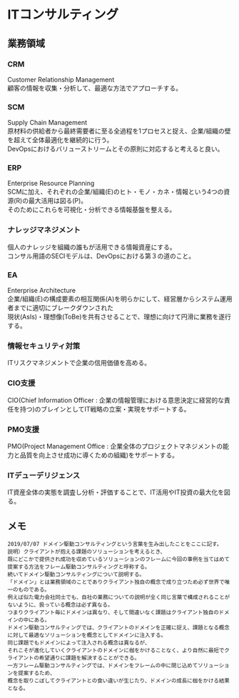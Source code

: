 # ITコンサルティング  
## 業務領域  
### CRM  
Customer Relationship Management  
顧客の情報を収集・分析して、最適な方法でアプローチする。  
  
### SCM  
Supply Chain Management  
原材料の供給者から最終需要者に至る全過程を1プロセスと捉え、企業/組織の壁を超えて全体最適化を継続的に行う。  
DevOpsにおけるバリューストリームとその原則に対応すると考えると良い。  
  
### ERP  
Enterprise Resource Planning  
SCMに加え、それぞれの企業/組織(E)のヒト・モノ・カネ・情報という4つの資源(R)の最大活用は図る(P)。  
そのためにこれらを可視化・分析できる情報基盤を整える。  
  
### ナレッジマネジメント  
個人のナレッジを組織の誰もが活用できる情報資産にする。  
コンサル用語のSECIモデルは、DevOpsにおける第３の道のこと。  
  
### EA  
Enterprise Architecture  
企業/組織(E)の構成要素の相互関係(A)を明らかにして、経営層からシステム運用者までに適切にブレークダウンされた  
現状(AsIs)・理想像(ToBe)を共有させることで、理想に向けて円滑に業務を遂行する。  
  
### 情報セキュリティ対策  
ITリスクマネジメントで企業の信用価値を高める。  
  
### CIO支援  
CIO(Chief Information Officer : 企業の情報管理における意思決定に経営的な責任を持つ)のブレインとしてIT戦略の立案・実現をサポートする。  
  
### PMO支援  
PMO(Project Management Office : 企業全体のプロジェクトマネジメントの能力と品質を向上させ成功に導くための組織)をサポートする。  
  
### ITデューデリジェンス  
IT資産全体の実態を調査し分析・評価することで、IT活用やIT投資の最大化を図る。  

## メモ
```
2019/07/07 ドメイン駆動コンサルティングという言葉を生み出したことをここに記す。
説明）クライアントが抱える課題のソリューションを考えるとき、
既にどこかで提供され成功を収めているソリューションのフレームに今回の事例を当てはめて提案する方法をフレーム駆動コンサルティングと呼称する。
続いてドメイン駆動コンサルティングについて説明する。
「ドメイン」とは業務領域のことでありクライアント独自の概念で成り立つため必ず世界で唯一のものである。
例えば似た電力会社同士でも、自社の業務についての説明が全く同じ言葉で構成されることがないように、扱っている概念は必ず異なる。
つまりクライアント毎にドメインは異なり、そして間違いなく課題はクライアント独自のドメインの中にある。
ドメイン駆動コンサルティングでは、クライアントのドメインを正確に捉え、課題となる概念に対して最適なソリューションを概念としてドメインに注入する。
同じ課題でもドメインによって注入される概念は異なるが、
それこそが進化していくクライアントのドメインに枷をかけることなく、より自然に最短でクライアントの希望通りに課題を解決することができる。
一方フレーム駆動コンサルティングでは、ドメインをフレームの中に閉じ込めてソリューションを提案するため、
概念を取りこぼしてクライアントとの食い違いが生じたり、ドメインの成長に枷をかける結果となる。
```
